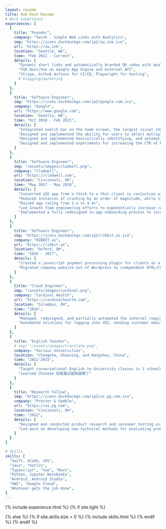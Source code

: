 ```yaml
---
layout: resume
title: Rob Koch Resume
# Work experience
experiences: [
  {
    title: "Founder",
    company: "Swink - Simple Web Links with Analytics",
    img: "https://icons.duckduckgo.com/ip2/sw.ink.ico",
    url: "https://sw.ink",
    location: "Seattle, WA",
    time: "Feb 2021 - Current",
    details: [
      "Dynamic short links and automatically branded QR codes with analytics",
      "SSR Nuxt/Vue on Google App Engine and external API",
      "Stripe, Github Actions for CI/CD, Playwright for testing",
      # blogging/marketing
    ]
  },
  {
    title: "Software Engineer",
    img: "https://icons.duckduckgo.com/ip2/google.com.ico",
    company: "Google",
    url: "https://www.google.com",
    location: "Seattle, WA",
    time: "Oct 2018 - Feb 2021",
    details: [
      "Integrated search bar on the home screen, the largest visual change in the product's recent history, which led to a 2x increase in seach users and a 50% increase in search clicks",
      "Designed and implemented the ability for users to select multiple messages, which is used over 2M times/day",
      "Designed and implemented heuristically identifying, and automatically replying to, carrier requests to users for spam phone numbers, which is used 10k times/day across all users",
      "Designed and implemented experiments for increasing the CTR of RCS promotions, leading to a 22% increase in user sign-ups",
    ]
  },
  {
    title: "Software Engineer",
    img: "/assets/images/cladwell.png",
    company: "Cladwell",
    url: "https://cladwell.com",
    location: "Cincinnati, OH",
    time: "May 2017 - May 2018",
    details: [
      "Converted iOS app from a thick to a thin client in conjuction with API rollout",
      "Reduced instances of crashing by an order of magnitude, while simultaneously adding new features",
      "Raised app rating from 3.x to 4.4+",
      "Led Growth Team engineering efforts to exponentially increase customer base",
      "Implemented a fully redesigned in-app onboarding process to increase retention at the top-most level of our user acquisition funnel",
    ]
  },
  {
    title: "Software Engineer",
    img: "https://icons.duckduckgo.com/ip2/ribbit.ai.ico",
    company: "RIBBIT.ai",
    url: "https://ribbit.ai",
    location: "Oxford, OH",
    time: "2016 - 2017",
    details: [ 
      "Created a javascript payment processing plugin for clients as a one-line alternative to interacting directly with our API",
      "Migrated company website out of Wordpress to independent HTML/CSS/JS"
    ]
  },
  {
    title: "Cloud Engineer",
    img: "/assets/images/cardinal.png",
    company: "Cardinal Health",
    url: "https://cardinalhealth.com",
    location: "Columbus, OH",
    time: "2016",
    details: [
      "Managed, redesigned, and partially automated the internal requisition process for Amazon Web Services (AWS) resources",
      "Automated solutions for logging into VDI, sending customer emails, and Neo4j graph database queries using Python"
    ]
  },
  {
    title: "English Teacher",
    # img: "/assets/images/translate.png",
    company: "Various Universities",
    location: "Changsha, Shaoxing, and Hangzhou, China",
    time: "2012-2015",
    details: [
      "Taught conversational English to University classes in 3 schools over 3 years",
      "Learned Chinese 但是最近越来越懒了"
    ]
  },
  {
    title: "Research Fellow",
    img: "https://icons.duckduckgo.com/ip2/us.pg.com.ico",
    company: "Procter & Gamble",
    url: "https://us.pg.com",
    location: "Cincinnati, OH",
    time: "2012",
    details: [
      "Designed and conducted product research and consumer testing using biometric tools and human factors, including facial expression coding, eye tracking using Tobii, implicit cognition studies, and Facial Action Coding System (FACS)",
      "Led work on developing new technical methods for evaluating product performance based on sensory feedback from consumers (Pantene)"
    ]
  }
]

# Skills
skills: [
  "Swift, XCode, iOS",
  "Java", "Kotlin",
  "Typescript", "Vue", "Nuxt",
  "Python, Jupyter Notebooks",
  "Android, Android Studio",
  "AWS", "Google Cloud",
  "Whatever gets the job done",
]
---
```

{% include experience.html %}
{% if site.light %}

{% else %}
    {% if site.skills.size > 0 %}
        {% include skills.html %}
    {% endif %}
{% endif %}

